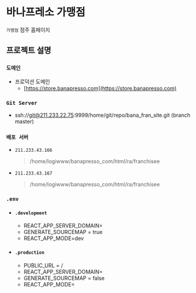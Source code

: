 # 바나프레소 가맹점

`가맹점` 점주 홈페이지

## **프로젝트 설명**

### `도메인`

- 프로덕션 도메인
  - [https://store.banapresso.com](https://store.banapresso.com)

### `Git Server`

- ssh://git@211.233.22.75:9999/home/git/repo/bana_fran_site.git (branch master)

### `배포 서버`

- `211.233.43.166`
  > /home/logiwww/banapresso_com/html/ra/franchisee
- `211.233.43.167`
  > /home/logiwww/banapresso_com/html/ra/franchisee

### `.env`

- #### `.development`
   - REACT_APP_SERVER_DOMAIN=
   - GENERATE_SOURCEMAP = true
   - REACT_APP_MODE=dev

- #### `.production`
   - PUBLIC_URL = /
   - REACT_APP_SERVER_DOMAIN=
   - GENERATE_SOURCEMAP = false
   - REACT_APP_MODE=